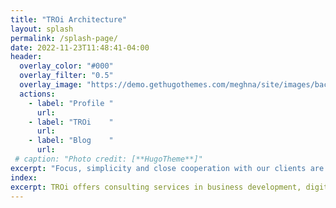 ```yaml
---
title: "TROi Architecture"
layout: splash
permalink: /splash-page/
date: 2022-11-23T11:48:41-04:00
header:
  overlay_color: "#000"
  overlay_filter: "0.5"
  overlay_image: "https://demo.gethugothemes.com/meghna/site/images/backgrounds/hero-area.jpg"
  actions:
    - label: "Profile "
      url: 
    - label: "TROi    "
      url:
    - label: "Blog    "
      url:
 # caption: "Photo credit: [**HugoTheme**]"
excerpt: "Focus, simplicity and close cooperation with our clients are the basis for creating practical solutions that have a real effect for our clients and their customers."
index:
excerpt: TROi offers consulting services in business development, digitalization, Enterprise and solution architecture with a focus on customer value, quality and efficiency.
---
```




